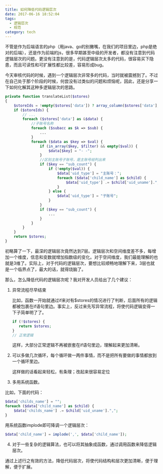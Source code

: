 ```yaml
---
title: 如何降低代码逻辑层次
date: 2017-06-16 18:52:04
tags: 
  - 逻辑层次
  - 规范
category: tech
---
```

不管是作为后端语言的php（用java、go的别撇嘴，在我们的项目里边，php是绝对的后端），还是作为前端的js，很多早期甚至中级的开发者，都没有注意到代码逻辑层次的问题。更没有注意到的是，代码逻辑层次太多的代码，很容易买下隐患，而且可读性和可扩展性都比较差，容易形成bug。

今天审核代码的时候，遇到一个逻辑层次非常多的代码，当时就被震撼到了。不过在自己处于那个阶段的时候，何尝没有过类似的问题和烦恼呢，因此，还是分享一下如何化解其这种多逻辑层次的思路。

<!--more-->

```php
private function translateList($stores)
{
    $storeIds = !empty($stores['data']) ? array_column($stores['data'], 'store_id') : array();
    if ($storeIds) {
        // ...
        foreach ($stores['data'] as &$data) {
            //子账号名称
            foreach ($subacc as $k => $sub) {
                ...
            }
            foreach ($data as $key => $val) {
                if (in_array($key, $filter) && empty($val)) {
                    $data[$key] = "- -";
                }
                //区别主账号子账号，是主账号给列出来
                if ($key == "sub_count") {
                    if (!empty($val)) {
                        $data['uid_type'] = "主账号：";
                        foreach ($data['child_name'] as $child) {
                            $data['uid_type'] .= $child['uid_uname'].",";
                        }
                    } else {
                        $data['uid_type'] = "子账号";
                    }
                }
                if ($key == "sub_count") {
                    ...
                }
            }
        }
    }
    return $stores;
}
```

初略算了一下，最深的逻辑层次竟然达到7层。逻辑层次和空间维度差不多，每增加一个维度，信息和变数就增加指数级的变化。对于空间维度，我们最能理解的也就是3维了。实际上，对于代码的逻辑层次，要想比较顺畅地理解下来，3层也就是一个临界点了，最大的话，就得烧脑了。

那么，怎么降低代码的逻辑层次呢？我对开发人员给出了几个建议：

1. 异常流程尽早结束

   比如，函数一开始就通过if来对有$stores的情况进行了判断，后面所有的逻辑都被包裹在if语句里边。事实上，反过来先写异常流程，将使代码逻辑变得一下子简单明了了。

   ```php
   if (!$stores) {
      return $stores;
   }
   // 正常逻辑
   ```

   这样，大部分正常逻辑不再被嵌套在if语句里边，理解起来更加清晰。

2. 可以多做几次循环，每个循环做一两件事情，而不是把所有要做的事情都放到一个循环里边。
  
   这样做的话看起来轻松，有条理；改起来很容易定位

3. 多用系统函数。

  比如，下面的代码：

  ```php
  $data['childs_name'] = "";
  foreach ($data['child_name'] as $child) {
      $data['childs_name'] .= $child['uid_uname'].",";
  }
  ```

  用系统函数implode即可降调一个逻辑层次：

  ```php
  $data['child_name'] = implode(',', $data['child_name']);
  ```

4. 对于一些复杂的逻辑算法，也可以将其抽象成函数，通过调用函数来降低逻辑层次。


通过上述行之有效的方法，降低代码层次，将使代码结构和层次更加清晰，便于理解，便于扩展。